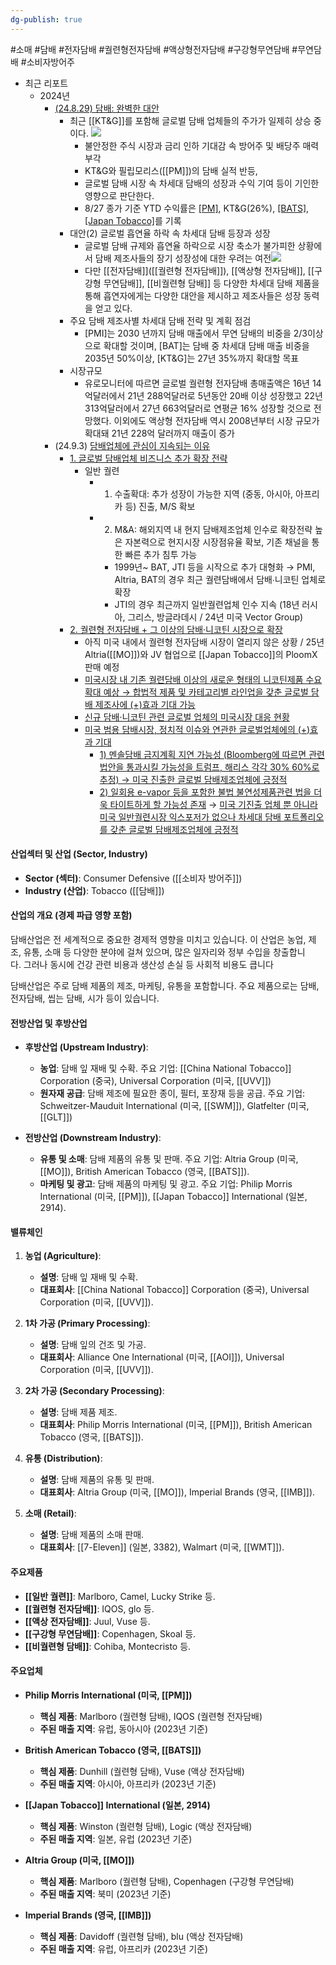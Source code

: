 ```yaml
---
dg-publish: true
---
```

#소매 #담배 #전자담배 #궐련형전자담배 #액상형전자담배 #구강형무연담배 #무연담배 #소비자방어주

- 최근 리포트
	- 2024년
		- [(24.8.29) 담배: 완벽한 대안](8.29_담배%20완벽한%20대안.pdf#page=3&selection=34,0,39,2&color=yellow)
			- 최근 [[KT&G]]를 포함해 글로벌 담배 업체들의 주가가 일제히 상승 중이다. ![](Pasted%20image%2020240830135849.png)
				- 불안정한 주식 시장과 금리 인하 기대감 속 방어주 및 배당주 매력 부각
				- KT&G와 필립모리스([[PM]])의 담배 실적 반등, 
				- 글로벌 담배 시장 속 차세대 담배의 성장과 수익 기여 등이 기인한 영향으로 판단한다. 
				- 8/27 종가 기준 YTD 수익률은 [[PM]](29%), KT&G(26%), [[BATS]](20%), [[Japan Tobacco]](14%)를 기록
			- 대안(2) 글로벌 흡연율 하락 속 차세대 담배 등장과 성장
				- 글로벌 담배 규제와 흡연율 하락으로 시장 축소가 불가피한 상황에서 담배 제조사들의 장기 성장성에 대한 우려는 여전![](Pasted%20image%2020240830135915.png)
				- 다만 [[전자담배]]([[궐련형 전자담배]]), [[액상형 전자담배]], [[구강형 무연담배]], [[비궐련형 담배]] 등 다양한 차세대 담배 제품을 통해 흡연자에게는 다양한 대안을 제시하고 제조사들은 성장 동력을 얻고 있다.
			- 주요 담배 제조사별 차세대 담배 전략 및 계획 점검
				- [PMI]는 2030 년까지 담배 매출에서 무연 담배의 비중을 2/3이상으로 확대할 것이며, [BAT]는 담배 중 차세대 담배 매출 비중을 2035년 50%이상, [KT&G]는 27년 35%까지 확대할 목표
			- 시장규모
				- 유로모니터에 따르면 글로벌 궐련형 전자담배 총매출액은 16년 14억달러에서 21년 288억달러로 5년동안 20배 이상 성장했고 22년 313억달러에서 27년 663억달러로 연평균 16% 성장할 것으로 전망했다. 이외에도 액상형 전자담배 역시 2008년부터 시장 규모가 확대돼 21년 228억 달러까지 매출이 증가
		- (24.9.3) [담배업체에 관심이 지속되는 이유](9.3_담배업체에%20관심이%20지속되는%20이유.pdf#page=1&selection=15,0,21,2&color=yellow)
			- [1. 글로벌 담배업체 비즈니스 추가 확장 전략](9.3_담배업체에%20관심이%20지속되는%20이유.pdf#page=19&selection=187,0,199,2&color=yellow)
				- 일반 궐련
					- 1) 수출확대: 추가 성장이 가능한 지역 (중동, 아시아, 아프리카 등) 진출, M/S 확보 
					- 2) M&A: 해외지역 내 현지 담배제조업체 인수로 확장전략 높은 자본력으로 현지시장 시장점유율 확보, 기존 채널을 통한 빠른 추가 침투 가능 
						- 1999년~ BAT, JTI 등을 시작으로 추가 대형화 → PMI, Altria, BAT의 경우 최근 궐련담배에서 담배∙니코틴 업체로 확장 
						- JTI의 경우 최근까지 일반궐련업체 인수 지속 (18년 러시아, 그리스, 방글라데시 / 24년 미국 Vector Group)
			- [2. 궐련형 전자담배 + 그 이상의 담배·니코틴 시장으로 확장](9.3_담배업체에%20관심이%20지속되는%20이유.pdf#page=21&selection=335,0,353,2&color=yellow)
				- 아직 미국 내에서 궐련형 전자담배 시장이 열리지 않은 상황 / 25년 Altria([[MO]])와 JV 협업으로 [[Japan Tobacco]]의 PloomX 판매 예정
				- [미국시장 내 기존 궐련담배 이상의 새로운 형태의 니코틴제품 수요 확대 예상 → 합법적 제품 및 카테고리별 라인업을 갖춘 글로벌 담배 제조사에 (+)효과 기대 가능](9.3_담배업체에%20관심이%20지속되는%20이유.pdf#page=29&selection=95,0,142,2&color=yellow)
				- [신규 담배·니코틴 관련 글로벌 업체의 미국시장 대응 현황](9.3_담배업체에%20관심이%20지속되는%20이유.pdf#page=30&selection=22,0,38,2&color=yellow)
				- [미국 범용 담배시장, 정치적 이슈와 연관한 글로벌업체에의 (+)효과 기대](9.3_담배업체에%20관심이%20지속되는%20이유.pdf#page=31&selection=169,0,187,2&color=yellow)
					- [1) 멘솔담배 금지계획 지연 가능성 (Bloomberg에 따르면 관련 법안을 통과시킬 가능성을 트럼프, 해리스 각각 30% 60%로 추정) → 미국 진출한 글로벌 담배제조업체에 긍정적](9.3_담배업체에%20관심이%20지속되는%20이유.pdf#page=32&selection=37,0,83,3&color=yellow)
					- [2) 일회용 e-vapor 등을 포함한 불법 불연성제품관련 법을 더욱 타이트하게 할 가능성 존재](9.3_담배업체에%20관심이%20지속되는%20이유.pdf#page=32&selection=87,0,113,2&color=yellow)
					  → [미국 기진출 업체 뿐 아니라 미국 일반궐련시장 익스포저가 없으나 차세대 담배 포트폴리오를 갖춘 글로벌 담배제조업체에 긍정적](9.3_담배업체에%20관심이%20지속되는%20이유.pdf#page=32&selection=214,0,244,3&color=yellow)

#### 산업섹터 및 산업 (Sector, Industry)

- **Sector (섹터)**: Consumer Defensive ([[소비자 방어주]])
- **Industry (산업)**: Tobacco ([[담배]])

#### 산업의 개요 (경제 파급 영향 포함)

담배산업은 전 세계적으로 중요한 경제적 영향을 미치고 있습니다. 이 산업은 농업, 제조, 유통, 소매 등 다양한 분야에 걸쳐 있으며, 많은 일자리와 정부 수입을 창출합니다. 그러나 동시에 건강 관련 비용과 생산성 손실 등 사회적 비용도 큽니다

담배산업은 주로 담배 제품의 제조, 마케팅, 유통을 포함합니다. 주요 제품으로는 담배, 전자담배, 씹는 담배, 시가 등이 있습니다.

#### 전방산업 및 후방산업

- **후방산업 (Upstream Industry)**:
    
    - **농업**: 담배 잎 재배 및 수확. 주요 기업: [[China National Tobacco]] Corporation (중국), Universal Corporation (미국, [[UVV]])
    - **원자재 공급**: 담배 제조에 필요한 종이, 필터, 포장재 등을 공급. 주요 기업: Schweitzer-Mauduit International (미국, [[SWM]]), Glatfelter (미국, [[GLT]])

- **전방산업 (Downstream Industry)**:
    
    - **유통 및 소매**: 담배 제품의 유통 및 판매. 주요 기업: Altria Group (미국, [[MO]]), British American Tobacco (영국, [[BATS]]).
    - **마케팅 및 광고**: 담배 제품의 마케팅 및 광고. 주요 기업: Philip Morris International (미국, [[PM]]), [[Japan Tobacco]] International (일본, 2914).

#### 밸류체인

1. **농업 (Agriculture)**:
    
    - **설명**: 담배 잎 재배 및 수확.
    - **대표회사**: [[China National Tobacco]] Corporation (중국), Universal Corporation (미국, [[UVV]]).

1. **1차 가공 (Primary Processing)**:
    
    - **설명**: 담배 잎의 건조 및 가공.
    - **대표회사**: Alliance One International (미국, [[AOI]]), Universal Corporation (미국, [[UVV]]).

1. **2차 가공 (Secondary Processing)**:
    
    - **설명**: 담배 제품 제조.
    - **대표회사**: Philip Morris International (미국, [[PM]]), British American Tobacco (영국, [[BATS]]).

1. **유통 (Distribution)**:
    
    - **설명**: 담배 제품의 유통 및 판매.
    - **대표회사**: Altria Group (미국, [[MO]]), Imperial Brands (영국, [[IMB]]).

1. **소매 (Retail)**:
    
    - **설명**: 담배 제품의 소매 판매.
    - **대표회사**: [[7-Eleven]] (일본, 3382), Walmart (미국, [[WMT]]).

#### 주요제품

- **[[일반 궐련]]**: Marlboro, Camel, Lucky Strike 등.
- **[[궐련형 전자담배]]**: IQOS, glo 등.
- **[[액상 전자담배]]**: Juul, Vuse 등.
- **[[구강형 무연담배]]**: Copenhagen, Skoal 등.
- **[[비궐련형 담배]]**: Cohiba, Montecristo 등.

#### 주요업체

- **Philip Morris International (미국, [[PM]])**
    - **핵심 제품**: Marlboro (궐련형 담배), IQOS (궐련형 전자담배)
    - **주된 매출 지역**: 유럽, 동아시아 (2023년 기준)

- **British American Tobacco (영국, [[BATS]])**
    - **핵심 제품**: Dunhill (궐련형 담배), Vuse (액상 전자담배)
    - **주된 매출 지역**: 아시아, 아프리카 (2023년 기준)

- **[[Japan Tobacco]] International (일본, 2914)**
    - **핵심 제품**: Winston (궐련형 담배), Logic (액상 전자담배)
    - **주된 매출 지역**: 일본, 유럽 (2023년 기준)

- **Altria Group (미국, [[MO]])**
    - **핵심 제품**: Marlboro (궐련형 담배), Copenhagen (구강형 무연담배)
    - **주된 매출 지역**: 북미 (2023년 기준)

- **Imperial Brands (영국, [[IMB]])**
    - **핵심 제품**: Davidoff (궐련형 담배), blu (액상 전자담배)
    - **주된 매출 지역**: 유럽, 아프리카 (2023년 기준)